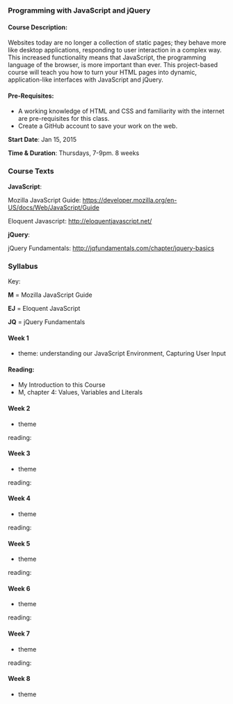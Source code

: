 ### Programming with JavaScript and jQuery
#### Course Description:

Websites today are no longer a collection of static pages; they behave more like desktop applications, responding to user interaction in a complex way. This increased functionality means that JavaScript, the programming language of the browser, is more important than ever. This project-based course will teach you how to turn your HTML pages into dynamic, application-like interfaces with JavaScript and jQuery. 

#### Pre-Requisites:

+ A working knowledge of HTML and CSS and familiarity with the internet are pre-requisites for this class. 
+ Create a GitHub account to save your work on the web.  

**Start Date**: Jan 15, 2015

**Time & Duration**: Thursdays, 7-9pm. 8 weeks


### Course Texts

**JavaScript**: 

Mozilla JavaScript Guide: https://developer.mozilla.org/en-US/docs/Web/JavaScript/Guide

Eloquent Javascript: http://eloquentjavascript.net/

**jQuery**:

jQuery Fundamentals: http://jqfundamentals.com/chapter/jquery-basics

### Syllabus

Key:

**M** = Mozilla JavaScript Guide

**EJ** = Eloquent JavaScript

**JQ** = jQuery Fundamentals

#### Week 1
+ theme: understanding our JavaScript Environment, Capturing User Input

#### Reading: 
+ My Introduction to this Course
+ M, chapter 4: Values, Variables and Literals 

#### Week 2
+ theme 

reading: 

#### Week 3
+ theme 

reading: 

#### Week 4
+ theme 

reading: 

#### Week 5
+ theme

reading: 

#### Week 6
+ theme

reading: 

#### Week 7
+ theme

reading: 

#### Week 8
+ theme


